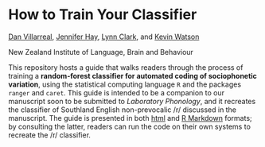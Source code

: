 # How to Train Your Classifier

[Dan Villarreal](https://github.com/djvill), [Jennifer Hay](https://github.com/jenniferhay), [Lynn Clark](https://www.canterbury.ac.nz/arts/contact-us/people/lynn-clark.html), and [Kevin Watson](https://github.com/watsonkd)

New Zealand Institute of Language, Brain and Behaviour

This repository hosts a guide that walks readers through the process of training a **random-forest classifier for automated coding of sociophonetic variation**, using the statistical computing language `R` and the packages `ranger` and `caret`. This guide is intended to be a companion to our manuscript soon to be submitted to *Laboratory Phonology*, and it recreates the classifier of Southland English non-prevocalic /r/ discussed in the manuscript. The guide is presented in both [html](https://djvill.github.io/How-to-Train-Your-Classifier/How_to_Train_Your_Classifier.html) and [R Markdown](https://github.com/djvill/How-to-Train-Your-Classifier/blob/master/How_to_Train_Your_Classifier.Rmd) formats; by consulting the latter, readers can run the code on their own systems to recreate the /r/ classifier.
